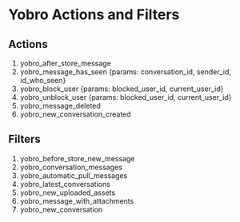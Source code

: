 # Yobro Actions and Filters

## Actions

1. yobro_after_store_message
2. yobro_message_has_seen {params: conversation_id, sender_id, id_who_seen}
3. yobro_block_user {params: blocked_user_id, current_user_id}
4. yobro_unblock_user {params: blocked_user_id, current_user_id}
5. yobro_message_deleted
6. yobro_new_conversation_created

## Filters

1. yobro_before_store_new_message
2. yobro_conversation_messages
3. yobro_automatic_pull_messages
4. yobro_latest_conversations
5. yobro_new_uploaded_assets
6. yobro_message_with_attachments
7. yobro_new_conversation
